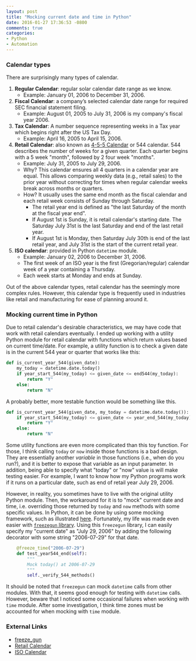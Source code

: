 ```yaml
---
layout: post
title: "Mocking current date and time in Python"
date: 2016-01-27 17:36:53 -0800
comments: true
categories: 
- Python
- Automation
---
```


### Calendar types

There are surprisingly many types of calendar.

1. **Regular Calendar**: regular solar calendar date range as we know. 
   * Example: January 01, 2006 to December 31, 2006.
2. **Fiscal Calendar**: a company’s selected calendar date range for required SEC financial statement filing.
   * Example: August 01, 2005 to July 31, 2006 is my company's fiscal year 2006.
3. **Tax Calendar**: A number sequence representing weeks in a Tax year which begins right after the US Tax Day.
   * Example: April 16, 2005 to April 15, 2006.
4. **Retail Calendar**: also known as [4-5-5 Calendar](https://en.wikipedia.org/wiki/4%E2%80%934%E2%80%935_calendar) or 544 calendar. 544 describes the number of weeks for a given quarter. Each quarter begins with a 5 week "month", followed by 2 four week "months".
   * Example: July 31, 2005 to July 29, 2006.
   * Why? This calendar ensures all 4 quarters in a calendar year are equal. This allows comparing weekly data (e.g., retail sales) to the prior year without correcting for times when regular calendar weeks break across months or quarters.
   * How? It usually uses the same end month as the fiscal calendar and each retail week consists of Sunday through Saturday.
      * The retail year end is defined as "the last Saturday of the month at the fiscal year end".
      * If August 1st is Sunday, it is retail calendar's starting date. The Saturday July 31st is the last Saturday and end of the last retail year.
      * If August 1st is Monday, then Saturday July 30th is end of the last retail year, and July 31st is the start of the current retail year.
5. **ISO calendar**: provided in Python `datetime` module.
   * Example: January 02, 2006 to December 31, 2006.
   * The first week of an ISO year is the first (Gregorian/regular) calendar week of a year containing a Thursday.
   * Each week starts at Monday and ends at Sunday. 


Out of the above calendar types, retail calendar has the seemingly more complex rules. However, this calendar type is frequently used in industries like retail and manufacturing for ease of planning around it. 

### Mocking current time in Python

Due to retail calendar's desirable characteristics, we may have code that work with retail calendars eventually. 
I ended up working with a utility Python module for retail calendar with functions which return values based on current time/date. 
For example, a utility function is to check a given date is in the current 544 year or quarter that works like this:

``` python Original version
def is_current_year_544(given_date):
    my_today = datetime.date.today()
    if year_start_544(my_today) <= given_date <= end544(my_today):
        return "Y"
    else:
        return "N"
```

A probably better, more testable function would be something like this. 

``` python More desirable
def is_current_year_544(given_date, my_today = datetime.date.today()):
    if year_start_544(my_today) <= given_date <= year_end_544(my_today):
        return "Y"
    else:
        return "N"
```

Some utility functions are even more complicated than this toy function. 
For those, I think calling `today` or `now` inside those functions is a bad design.
They are essentially another *variable* in those functions (i.e., when do you run?), and it is better to expose that variable as an input parameter. 
In addition, being able to specify what "today" or "now" value is will make testing easier. 
For example, I want to know how my Python programs work if it runs on a particular date, such as end of retail year July 29, 2006.

However, in reality, you sometimes have to live with the original utility Python module. 
Then, the workaround for it is to "mock" current date and time, i.e. overriding those returned by `today` and `now` methods with some specific values.
In Python, it can be done by using some mocking framework, such as illustrated [here](http://www.voidspace.org.uk/python/mock/examples.html#partial-mocking).
Fortunately, my life was made even easier with [`freezegun` library](https://github.com/spulec/freezegun). 
Using this `freezegun` library, I can easily specify my "current date" as "July 29, 2006" by adding the following decorator with some string "2006-07-29" for that date.

``` python Unit test with mocking
    @freeze_time("2006-07-29")
    def test_year544_end(self):
        """
        Mock today() at 2006-07-29
        """
        self._verify_544_methods()
```

It should be noted that `freezegun` can mock `datetime` calls from other modules. 
With that, it seems good enough for testing with `datetime` calls. 
However, beware that I noticed some occasional failures when working with `time` module.
After some investigation, I think time zones must be accounted for when mocking with `time` module.

### External Links

* [freeze_gun](https://github.com/spulec/freezegun)
* [Retail Calendar](https://en.wikipedia.org/wiki/4%E2%80%934%E2%80%935_calendar)
* [ISO Calendar](http://www.staff.science.uu.nl/~gent0113/calendar/isocalendar.htm)

